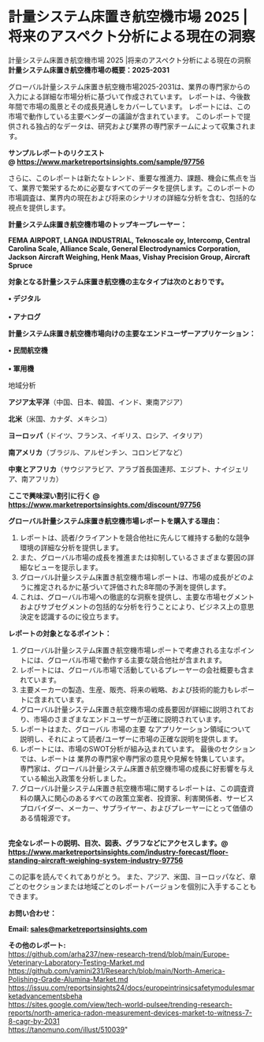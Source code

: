 # 計量システム床置き航空機市場 2025 |将来のアスペクト分析による現在の洞察
計量システム床置き航空機市場 2025 |将来のアスペクト分析による現在の洞察
<strong><b>計量システム床置き航空機市場の概要：2025-2031</b></strong>

グローバル計量システム床置き航空機市場2025-2031は、業界の専門家からの入力による詳細な市場分析に基づいて作成されています。 レポートは、今後数年間で市場の風景とその成長見通しをカバーしています。 レポートには、この市場で動作している主要ベンダーの議論が含まれています。 このレポートで提供される独占的なデータは、研究および業界の専門家チームによって収集されます。

<strong>サンプルレポートのリクエスト @ <a href=https://www.marketreportsinsights.com/sample/97756>https://www.marketreportsinsights.com/sample/97756</a></strong>

さらに、このレポートは新たなトレンド、重要な推進力、課題、機会に焦点を当て、業界で繁栄するために必要なすべてのデータを提供します。このレポートの市場調査は、業界内の現在および将来のシナリオの詳細な分析を含む、包括的な視点を提供します。

<strong>計量システム床置き航空機市場のトップキープレーヤー：</strong>

<strong>FEMA AIRPORT, LANGA INDUSTRIAL, Teknoscale oy, Intercomp, Central Carolina Scale, Alliance Scale, General Electrodynamics Corporation, Jackson Aircraft Weighing, Henk Maas, Vishay Precision Group, Aircraft Spruce</strong>

<strong><b>対象となる計量システム床置き航空機の主なタイプは次のとおりです。</b></strong>

<strong>• デジタル<br><br>• アナログ</strong>

<strong><b>計量システム床置き航空機市場向けの主要なエンドユーザーアプリケーション：</b></strong>

<strong>• 民間航空機<br><br>• 軍用機</strong>

 地域分析

<strong><b>アジア太平洋</b></strong>（中国、日本、韓国、インド、東南アジア）

<strong><b>北米</b></strong>（米国、カナダ、メキシコ）

<strong><b>ヨーロッパ</b></strong>（ドイツ、フランス、イギリス、ロシア、イタリア）

<strong><b>南アメリカ</b></strong>（ブラジル、アルゼンチン、コロンビアなど）

<strong><b>中東とアフリカ</b></strong>（サウジアラビア、アラブ首長国連邦、エジプト、ナイジェリア、南アフリカ）

<strong>ここで興味深い割引に行く @ <a href=https://www.marketreportsinsights.com/discount/97756>https://www.marketreportsinsights.com/discount/97756</a></strong>

<strong><b>グローバル計量システム床置き航空機市場レポートを購入する理由：</b></strong>
<ol>
  <li>レポートは、読者/クライアントを競合他社に先んじて維持する動的な競争環境の詳細な分析を提供します。</li>
  <li>また、グローバル市場の成長を推進または抑制しているさまざまな要因の詳細なビューを提示します。</li>
  <li>グローバル計量システム床置き航空機市場レポートは、市場の成長がどのように推定されるかに基づいて評価された8年間の予測を提供します。</li>
  <li>これは、グローバル市場への徹底的な洞察を提供し、主要な市場セグメントおよびサブセグメントの包括的な分析を行うことにより、ビジネス上の意思決定を認識するのに役立ちます。</li>
</ol>
<strong><b>レポートの対象となるポイント：</b></strong>
<ol>
  <li>グローバル計量システム床置き航空機市場レポートで考慮される主なポイントには、グローバル市場で動作する主要な競合他社が含まれます。</li>
  <li>レポートには、グローバル市場で活動しているプレーヤーの会社概要も含まれています。</li>
  <li>主要メーカーの製造、生産、販売、将来の戦略、および技術的能力もレポートに含まれています。</li>
  <li>グローバル計量システム床置き航空機市場の成長要因が詳細に説明されており、市場のさまざまなエンドユーザーが正確に説明されています。</li>
  <li>レポートはまた、グローバル 市場の主要 なアプリケーション領域について説明し、それによって読者/ユーザーに市場の正確な説明を提供します。</li>
  <li>レポートには、市場のSWOT分析が組み込まれています。 最後のセクションでは、レポートは 業界の専門家や専門家の意見や見解を特集しています。 専門家は、グローバル計量システム床置き航空機市場の成長に好影響を与えている輸出入政策を分析しました。</li>
  <li>グローバル計量システム床置き航空機市場に関するレポートは、この調査資料の購入に関心のあるすべての政策立案者、投資家、利害関係者、サービスプロバイダー、メーカー、サプライヤー、およびプレーヤーにとって価値のある情報源です。</li>
</ol><br>
<strong>完全なレポートの説明、目次、図表、グラフなどにアクセスします。@ <a href=https://www.marketreportsinsights.com/industry-forecast/floor-standing-aircraft-weighing-system-industry-97756>https://www.marketreportsinsights.com/industry-forecast/floor-standing-aircraft-weighing-system-industry-97756</a></strong>

この記事を読んでくれてありがとう。 また、アジア、米国、ヨーロッパなど、章ごとのセクションまたは地域ごとのレポートバージョンを個別に入手することもできます。

<strong><b>お問い合わせ：</b></strong>

<strong>Email: </strong><a href=mailto:sales@marketreportsinsights.com><strong>sales@marketreportsinsights.com</strong></a>

<strong>その他のレポート:</strong>
<br>
<a href=https://github.com/arha237/new-research-trend/blob/main/Europe-Veterinary-Laboratory-Testing-Market.md>https://github.com/arha237/new-research-trend/blob/main/Europe-Veterinary-Laboratory-Testing-Market.md</a>
<br>
<a href=https://github.com/yamini231/Research/blob/main/North-America-Polishing-Grade-Alumina-Market.md>https://github.com/yamini231/Research/blob/main/North-America-Polishing-Grade-Alumina-Market.md</a>
<br>
<a href=https://issuu.com/reportsinsights24/docs/europeintrinsicsafetymodulesmarketadvancementsbeha>https://issuu.com/reportsinsights24/docs/europeintrinsicsafetymodulesmarketadvancementsbeha</a>
<br>
<a href=https://sites.google.com/view/tech-world-pulsee/trending-research-reports/north-america-radon-measurement-devices-market-to-witness-7-8-cagr-by-2031>https://sites.google.com/view/tech-world-pulsee/trending-research-reports/north-america-radon-measurement-devices-market-to-witness-7-8-cagr-by-2031</a>
<br>
<a href=https://tanomuno.com/illust/510039>https://tanomuno.com/illust/510039</a>"
